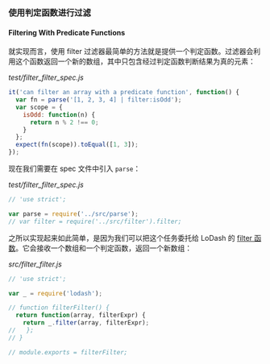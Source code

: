 ### 使用判定函数进行过滤
#### Filtering With Predicate Functions

就实现而言，使用 filter 过滤器最简单的方法就是提供一个判定函数。过滤器会利用这个函数返回一个新的数组，其中只包含经过判定函数判断结果为真的元素：

_test/filter_filter_spec.js_

```js
it('can filter an array with a predicate function', function() {
  var fn = parse('[1, 2, 3, 4] | filter:isOdd');
  var scope = {
    isOdd: function(n) {
      return n % 2 !== 0;
    }
  };
  expect(fn(scope)).toEqual([1, 3]);
});
```

现在我们需要在 spec 文件中引入 `parse`：

_test/filter_filter_spec.js_

```js
// 'use strict';

var parse = require('../src/parse');
// var filter = require('../src/filter').filter;
```

之所以实现起来如此简单，是因为我们可以把这个任务委托给 LoDash 的 [filter 函数](https://lodash.com/docs/4.17.15?filter#filter)。它会接收一个数组和一个判定函数，返回一个新数组：

_src/filter_filter.js_

```js
// 'use strict';

var _ = require('lodash');

// function filterFilter() {
  return function(array, filterExpr) {
    return _.filter(array, filterExpr);
//   };
// }

// module.exports = filterFilter;
```
